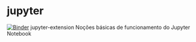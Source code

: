 # jupyter
[![Binder](https://mybinder.org/badge_logo.svg)](https://mybinder.org/v2/gh/ramarquesjr/jupyter/HEAD?urlpath=/tree/Slide.ipynb)
jupyter-extension
Noções básicas de funcionamento do Jupyter Notebook

